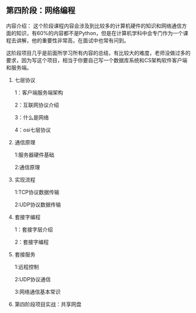 ## 第四阶段：网络编程

内容介绍：
这个阶段课程内容会涉及到比较多的计算机硬件的知识和网络通信方面的知识，有60%的内容都不是Python，但是在计算机学科中会专门作为一个课程去讲解，他的重要性非常高，在面试中也常有问到。

这阶段项目几乎是前面所学习所有内容的总结，有比较大的难度，老师没做过多的要求，因为写这个项目，相当于你要自己写一个数据库系统和CS架构软件客户端和服务端。

1. 七层协议

   1：客户端服务端架构

   2：互联网协议介绍

   3：什么是网络

   4：osi七层协议

2. 通信原理

   1:服务器硬件基础

   2:通信原理

3. 实现流程

   1:TCP协议数据传输

   2:UDP协议数据传输

4. 套接字编程

   1：套接字层介绍

   2：套接字编程

5. 套接服务

   1:远程控制

   2:UDP协议通信

   3:网络通信基本常识

6. 第四阶段项目实战：共享网盘




